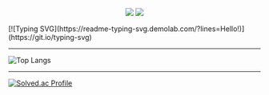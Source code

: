<p align="center">
  <a href="https://www.instagram.com/eunchong1761/" style="color: inherit;text-decoration: none;">
    <img src="https://img.shields.io/badge/Instagram-E4405F?style=for-the-badge&logo=Instagram&logoColor=white"/>
  </a>
  <a href="https://velog.io/@zkors/posts/" style="color: inherit;text-decoration: none;">
    <img src="https://img.shields.io/badge/velog-20C997?style=for-the-badge&logo=velog&logoColor=white"/>
  <p> [![Typing SVG](https://readme-typing-svg.demolab.com/?lines=Hello!)](https://git.io/typing-svg) </p>
  </a><hr></p>
      <p align="center">

  ![Top Langs](https://github-readme-stats.vercel.app/api/top-langs/?username=zkors&layout=compact&hide=jupyter%20notebook,html,css&langs_count=20)  <hr>
  </p>

    
  [![Solved.ac Profile](http://mazassumnida.wtf/api/generate_badge?boj=zkors)](https://solved.ac/zkors)
<br>
